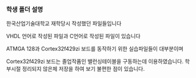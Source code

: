 ### 학생 폴더 설명

한국산업기술대학교 재학당시 작성했던 파일들입니다

VHDL 언어로 작성된 파일과 C언어로 작성된 파일이 있습니다

ATMGA 128과 Cortex32f429zi 보드를 동작하기 위한 실습파일들이 대부분이며

Cortex32f429zi 보드는 졸업작품인 밸런싱테이블을 구동하는데 이용하였습니다. 학부시절 정리되지 않은체 저장을 하여 보기 불편한 점이 있습니다.

